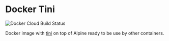 # Docker Tini

![Docker Cloud Build Status](https://img.shields.io/docker/cloud/build/yriveiro/docker-tini?style=flat-square)

Docker image with [tini](https://github.com/krallin/tini) on top of Alpine ready to be use by other containers.
